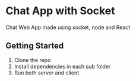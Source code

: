 # Chat App with Socket
Chat Web App made using socket, node and React

## Getting Started
1. Clone the repo
2. Install dependencies in each sub folder
3. Run both server and client
